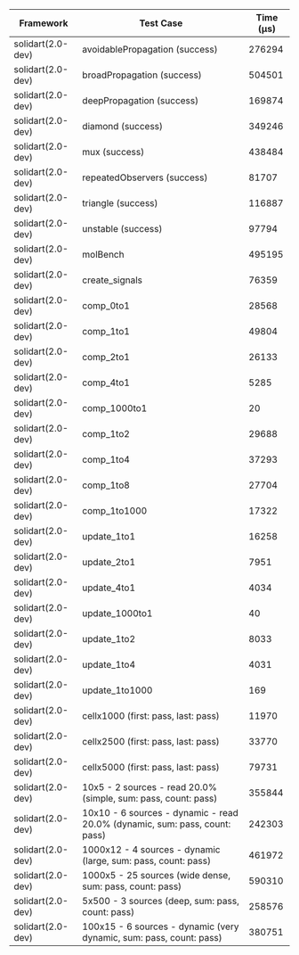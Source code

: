 | Framework | Test Case | Time (μs) |
| --- | --- | --- |
| solidart(2.0-dev) | avoidablePropagation (success) | 276294 |
| solidart(2.0-dev) | broadPropagation (success) | 504501 |
| solidart(2.0-dev) | deepPropagation (success) | 169874 |
| solidart(2.0-dev) | diamond (success) | 349246 |
| solidart(2.0-dev) | mux (success) | 438484 |
| solidart(2.0-dev) | repeatedObservers (success) | 81707 |
| solidart(2.0-dev) | triangle (success) | 116887 |
| solidart(2.0-dev) | unstable (success) | 97794 |
| solidart(2.0-dev) | molBench | 495195 |
| solidart(2.0-dev) | create_signals | 76359 |
| solidart(2.0-dev) | comp_0to1 | 28568 |
| solidart(2.0-dev) | comp_1to1 | 49804 |
| solidart(2.0-dev) | comp_2to1 | 26133 |
| solidart(2.0-dev) | comp_4to1 | 5285 |
| solidart(2.0-dev) | comp_1000to1 | 20 |
| solidart(2.0-dev) | comp_1to2 | 29688 |
| solidart(2.0-dev) | comp_1to4 | 37293 |
| solidart(2.0-dev) | comp_1to8 | 27704 |
| solidart(2.0-dev) | comp_1to1000 | 17322 |
| solidart(2.0-dev) | update_1to1 | 16258 |
| solidart(2.0-dev) | update_2to1 | 7951 |
| solidart(2.0-dev) | update_4to1 | 4034 |
| solidart(2.0-dev) | update_1000to1 | 40 |
| solidart(2.0-dev) | update_1to2 | 8033 |
| solidart(2.0-dev) | update_1to4 | 4031 |
| solidart(2.0-dev) | update_1to1000 | 169 |
| solidart(2.0-dev) | cellx1000 (first: pass, last: pass) | 11970 |
| solidart(2.0-dev) | cellx2500 (first: pass, last: pass) | 33770 |
| solidart(2.0-dev) | cellx5000 (first: pass, last: pass) | 79731 |
| solidart(2.0-dev) | 10x5 - 2 sources - read 20.0% (simple, sum: pass, count: pass) | 355844 |
| solidart(2.0-dev) | 10x10 - 6 sources - dynamic - read 20.0% (dynamic, sum: pass, count: pass) | 242303 |
| solidart(2.0-dev) | 1000x12 - 4 sources - dynamic (large, sum: pass, count: pass) | 461972 |
| solidart(2.0-dev) | 1000x5 - 25 sources (wide dense, sum: pass, count: pass) | 590310 |
| solidart(2.0-dev) | 5x500 - 3 sources (deep, sum: pass, count: pass) | 258576 |
| solidart(2.0-dev) | 100x15 - 6 sources - dynamic (very dynamic, sum: pass, count: pass) | 380751 |
